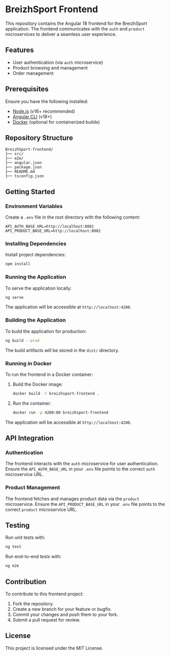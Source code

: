 # BreizhSport Frontend

This repository contains the Angular 18 frontend for the BreizhSport application. The frontend communicates with the `auth` and `product` microservices to deliver a seamless user experience.

## Features

- User authentication (via `auth` microservice)
- Product browsing and management
- Order management

## Prerequisites

Ensure you have the following installed:

- [Node.js](https://nodejs.org/) (v16+ recommended)
- [Angular CLI](https://angular.io/cli) (v18+)
- [Docker](https://docs.docker.com/get-docker/) (optional for containerized builds)

## Repository Structure

```
BreizhSport-frontend/
├── src/
├── e2e/
├── angular.json
├── package.json
├── README.md
├── tsconfig.json
```

## Getting Started

### Environment Variables

Create a `.env` file in the root directory with the following content:

```
API_AUTH_BASE_URL=http://localhost:8081
API_PRODUCT_BASE_URL=http://localhost:8082
```

### Installing Dependencies

Install project dependencies:

```bash
npm install
```

### Running the Application

To serve the application locally:

```bash
ng serve
```

The application will be accessible at `http://localhost:4200`.

### Building the Application

To build the application for production:

```bash
ng build --prod
```

The build artifacts will be stored in the `dist/` directory.

### Running in Docker

To run the frontend in a Docker container:

1. Build the Docker image:

   ```bash
   docker build -t breizhsport-frontend .
   ```

2. Run the container:

   ```bash
   docker run -p 4200:80 breizhsport-frontend
   ```

The application will be accessible at `http://localhost:4200`.

## API Integration

### Authentication

The frontend interacts with the `auth` microservice for user authentication. Ensure the `API_AUTH_BASE_URL` in your `.env` file points to the correct `auth` microservice URL.

### Product Management

The frontend fetches and manages product data via the `product` microservice. Ensure the `API_PRODUCT_BASE_URL` in your `.env` file points to the correct `product` microservice URL.

## Testing

Run unit tests with:

```bash
ng test
```

Run end-to-end tests with:

```bash
ng e2e
```

## Contribution

To contribute to this frontend project:

1. Fork the repository.
2. Create a new branch for your feature or bugfix.
3. Commit your changes and push them to your fork.
4. Submit a pull request for review.

## License

This project is licensed under the MIT License.
 

